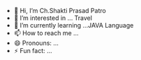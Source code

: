 - 👋 Hi, I’m Ch.Shakti Prasad Patro
- 👀 I’m interested in ... Travel
- 🌱 I’m currently learning ...JAVA Language
- 📫 How to reach me ... 
- 😄 Pronouns: ...
- ⚡ Fun fact: ...

<!---
shaktiprasad-06/shaktiprasad-06 is a ✨ special ✨ repository because its `README.md` (this file) appears on your GitHub profile.
You can click the Preview link to take a look at your changes.
--->
